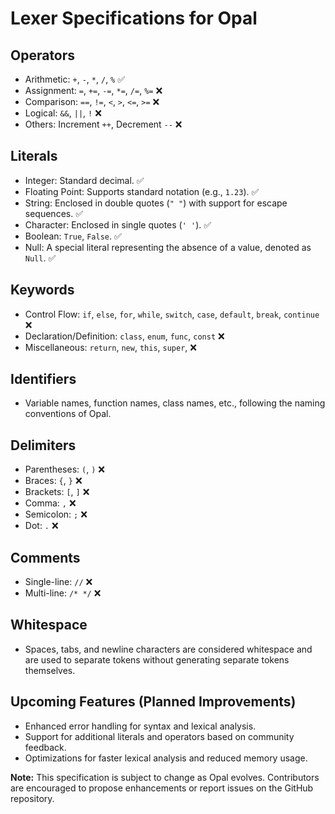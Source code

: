# Lexer Specifications for Opal

## Operators
- Arithmetic: `+`, `-`, `*`, `/`, `%` ✅
- Assignment: `=`, `+=`, `-=`, `*=`, `/=`, `%=` ❌
- Comparison: `==`, `!=`, `<`, `>`, `<=`, `>=` ❌
- Logical: `&&`, `||`, `!` ❌
- Others: Increment `++`, Decrement `--` ❌

## Literals
- Integer: Standard decimal. ✅
- Floating Point: Supports standard notation (e.g., `1.23`). ✅
- String: Enclosed in double quotes (`" "`) with support for escape sequences. ✅
- Character: Enclosed in single quotes (`' '`). ✅
- Boolean: `True`, `False`. ✅
- Null: A special literal representing the absence of a value, denoted as `Null`. ✅

## Keywords
- Control Flow: `if`, `else`, `for`, `while`, `switch`, `case`, `default`, `break`, `continue` ❌
- Declaration/Definition: `class`, `enum`, `func`, `const` ❌
- Miscellaneous: `return`, `new`, `this`, `super`, ❌

## Identifiers
- Variable names, function names, class names, etc., following the naming conventions of Opal.

## Delimiters
- Parentheses: `(`, `)` ❌
- Braces: `{`, `}` ❌
- Brackets: `[`, `]` ❌
- Comma: `,` ❌
- Semicolon: `;` ❌
- Dot: `.` ❌

## Comments
- Single-line: `//` ❌
- Multi-line: `/* */` ❌

## Whitespace
- Spaces, tabs, and newline characters are considered whitespace and are used to separate tokens without generating separate tokens themselves.

## Upcoming Features (Planned Improvements)
- Enhanced error handling for syntax and lexical analysis.
- Support for additional literals and operators based on community feedback.
- Optimizations for faster lexical analysis and reduced memory usage.

**Note:** This specification is subject to change as Opal evolves. Contributors are encouraged to propose enhancements or report issues on the GitHub repository.
